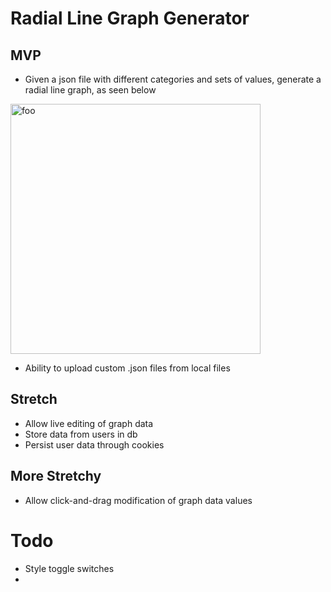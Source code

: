 # Radial Line Graph Generator

## MVP
- Given a json file with different categories and sets of values, generate a radial line graph, as seen below
<p><img src="https://www.cs.middlebury.edu/~candrews/showcase/infovis_techniques_s16/radar_chart/chart.png" alt="foo" title="title" style="height:400px;"/></p>

- Ability to upload custom .json files from local files

## Stretch
- Allow live editing of graph data
- Store data from users in db
- Persist user data through cookies

## More Stretchy
- Allow click-and-drag modification of graph data values

# Todo
- Style toggle switches
- 